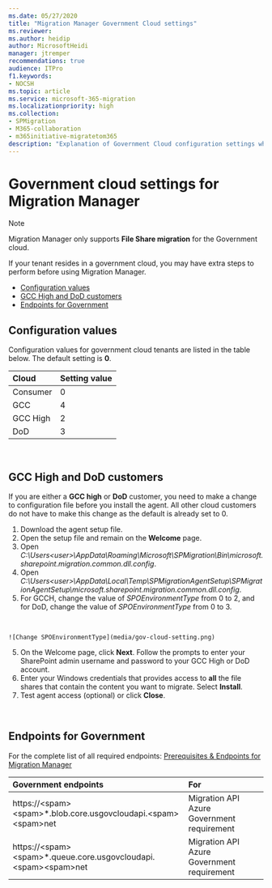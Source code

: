 ```yaml
---
ms.date: 05/27/2020
title: "Migration Manager Government Cloud settings"
ms.reviewer: 
ms.author: heidip
author: MicrosoftHeidi
manager: jtremper
recommendations: true
audience: ITPro
f1.keywords:
- NOCSH
ms.topic: article
ms.service: microsoft-365-migration
ms.localizationpriority: high
ms.collection: 
- SPMigration
- M365-collaboration
- m365initiative-migratetom365
description: "Explanation of Government Cloud configuration settings when using Migration Manager for file share migrations." 
---
```

# Government cloud settings for Migration Manager 

>[!Note]
>Migration Manager only supports **File Share migration** for the Government cloud. 

If your tenant resides in a government cloud, you may have extra steps to perform before using Migration Manager.


- [Configuration values](#configuration-values)
- [GCC High and DoD customers](#gcc-high-and-dod-customers)
- [Endpoints for Government](#endpoints-for-government)


## Configuration values

Configuration values for government cloud tenants are listed in the table below.  The default setting is **0**.

|Cloud|Setting value|
|:-----|:-----|
|Consumer|0|
|GCC|4|
|GCC High|2|
|DoD|3|


</br>


## GCC High and DoD customers

If you are either a **GCC high** or **DoD** customer, you need to make a change to configuration file before you install the agent. All other cloud customers do not have to make this change as the default is already set to 0.


1. Download the agent setup file.
2. Open the setup file and remain on the **Welcome** page. 
3. Open *C:\Users\<user>\AppData\Roaming\Microsoft\SPMigration\Bin\microsoft.sharepoint.migration.common.dll.config*.
4. Open *C:\Users\<user>\AppData\Local\Temp\SPMigrationAgentSetup\SPMigrationAgentSetup\microsoft.sharepoint.migration.common.dll.config*.
1. For GCCH, change the value of *SPOEnvironmentType* from 0 to 2, and for DoD, change the value of *SPOEnvironmentType* from 0 to 3.
</br>

    ![Change SPOEnvironmentType](media/gov-cloud-setting.png)
   
5. On the Welcome page, click **Next**. Follow the prompts to enter your SharePoint admin username and password to your GCC High or DoD account.
6. Enter your Windows credentials that provides access to **all** the file shares that contain the content you want to migrate. Select **Install**.
7. Test agent access (optional) or click **Close**.
</br>

## Endpoints for Government

For the complete list of all required endpoints:  [Prerequisites & Endpoints for Migration Manager](mm-prerequisites.md)

|Government endpoints|For|
|:-----|:-----|
|https://\<spam\>\<spam\>*.blob.core.usgovcloudapi.\<spam\>\<spam\>net|Migration API Azure Government requirement|
|https://\<spam\>\<spam\>*.queue.core.usgovcloudapi.\<spam\>\<spam\>net|Migration API Azure Government requirement|
